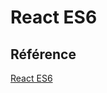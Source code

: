 # React ES6
## Référence

[React ES6]([https://link](https://www.w3schools.com/react/react_es6.asp))
